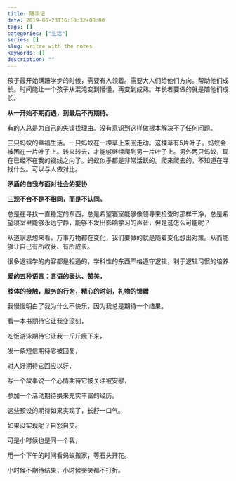 ```yaml
---
title: 随手记
date: 2019-06-23T16:10:32+08:00
tags: []
categories: ["生活"]
series: []
slug: writre with the notes
keywords: []
description: ""
---
```


孩子最开始蹒跚学步的时候，需要有人领着。需要大人们给他们方向。帮助他们成长。时间能让一个孩子从混沌变到懵懂，再变到成熟。年长者要做的就是陪他们成长。

**从一开始不期而遇，到最后不再期待。**

有的人总是为自己的失误找理由。没有意识到这样做根本解决不了任何问题。 

三只蚂蚁的幸福生活。一只蚂蚁在一棵草上来回走动。这棵草有5片叶子。蚂蚁会被困在一片叶子上。转来转去，才能够继续爬到另一片叶子上。另外两只蚂蚁，现在已经不在我的视线之内了。蚂蚁似乎都是非常活跃的。爬来爬去的，不知道在寻找什么。可以与人做对比。

**矛盾的自我与面对社会的妥协** 

**三观不合不是不相同，而是不认同。**

总是在寻找一直稳定的东西，总是希望寝室能够像领导来检查时那样干净，总是希望寝室里能够永远宁静，能够不发出影响学习的声音，但是这怎么可能呢？

从道家思想来看，万事万物都在变化，我们要做的就是随着变化想出对策。从而能够让自己有所收获、有所成长。

很多逻辑学的内容都是相通的，学科性的东西严格遵守逻辑，利于逻辑习惯的培养

**爱的五种语言：言语的表达、赞美，**

**肢体的接触，服务的行为，精心的时刻，礼物的馈赠**

我慢慢明白了我为什么不快乐，因为我总是期待一个结果。

看一本书期待它让我变深刻，

吃饭游泳期待它让我一斤斤瘦下来，

发一条短信期待它被回复，

对人好期待它回应以好，

写一个故事说一个心情期待它被关注被安慰，

参加一个活动期待换来充实丰富的经历。

这些预设的期待如果实现了，长舒一口气。

如果没实现呢？自怨自艾。

可是小时候也是同一个我，

用一个下午的时间看蚂蚁搬家，等石头开花。

小时候不期待结果，小时候哭笑都不打折。